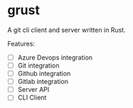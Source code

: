 # grust
A git cli client and server written in Rust.

Features:
- [ ] Azure Devops integration
- [ ] Git integration
- [ ] Github integration
- [ ] Gitlab integration
- [ ] Server API
- [ ] CLI Client
